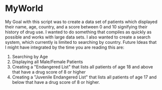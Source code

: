 # MyWorld
My Goal with this script was to create a data set of patients which displayed their name, age, country, and a score between 0 and 10 signifying their history of drug use. I wanted to do something that compiles as quickly as possible and works with large data sets. I also wanted to create a search system, which currently is limited to searching by country. Future Ideas that I might have integrated by the time you are reading this are:

1. Searching by Age
2. Displaying all Male/Female Patients
3. Creating a "Endangered List" that lists all patients of age 18 and above that have a drug score of 8 or higher
4. Creating a "Juvenile Endangered List" that lists all patients of age 17 and below that have a drug score of 8 or higher.
